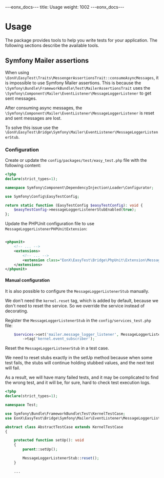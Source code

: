 ---eonx_docs---
title: Usage
weight: 1002
---eonx_docs---

# Usage

The package provides tools to help you write tests for your application. The following sections describe the
available tools.

## Symfony Mailer assertions

When using `\EonX\EasyTest\Traits\MessengerAssertionsTrait::consumeAsyncMessages`, it is impossible to use
Symfony Mailer assertions. This is because the `\Symfony\Bundle\FrameworkBundle\Test\MailerAssertionsTrait`
uses the `\Symfony\Component\Mailer\EventListener\MessageLoggerListener` to get sent messages.

After consuming async messages, the `\Symfony\Component\Mailer\EventListener\MessageLoggerListener` is reset and
sent messages are lost.

To solve this issue use the `\EonX\EasyTest\Bridge\Symfony\Mailer\EventListener\MessageLoggerListenerStub`.

### Configuration

Create or update the `config/packages/test/easy_test.php` file with the following content:

```php
<?php
declare(strict_types=1);

namespace Symfony\Component\DependencyInjection\Loader\Configurator;

use Symfony\Config\EasyTestConfig;

return static function (EasyTestConfig $easyTestConfig): void {
    $easyTestConfig->messageLoggerListenerStubEnabled(true);
};
```

Update the PHPUnit configuration file to use `MessageLoggerListenerPHPUnitExtension`:

```xml

<phpunit>
    <!-- ... -->
    <extensions>
        <!-- ... -->
        <extension class="EonX\EasyTest\Bridge\PhpUnit\Extension\MessageLoggerListenerPHPUnitExtension"/>
    </extensions>
</phpunit>
```

#### Manual configuration

It is also possible to configure the `MessageLoggerListenerStub` manually.

We don't need the `kernel.reset` tag, which is added by default, because we don't need to reset the service.
So we override the service instead of decorating.

Register the `MessageLoggerListenerStub` in the `config/services_test.php` file:

```php
    $services->set('mailer.message_logger_listener', MessageLoggerListenerStub::class)
        ->tag('kernel.event_subscriber');
```

Reset the `MessageLoggerListenerStub` in a test case.

We need to reset stubs exactly in the setUp method because when some test fails,
the stubs will continue holding stubbed values, and the next test will fail.

As a result, we will have many failed tests, and it may be complicated to find the wrong test,
and it will be, for sure, hard to check test execution logs.

```php
<?php
declare(strict_types=1);

namespace Test;

use Symfony\Bundle\FrameworkBundle\Test\KernelTestCase;
use EonX\EasyTest\Bridge\Symfony\Mailer\EventListener\MessageLoggerListenerStub;

abstract class AbstractTestCase extends KernelTestCase
{

    protected function setUp(): void
    {
        parent::setUp();

        MessageLoggerListenerStub::reset();
    }

    ...
```
